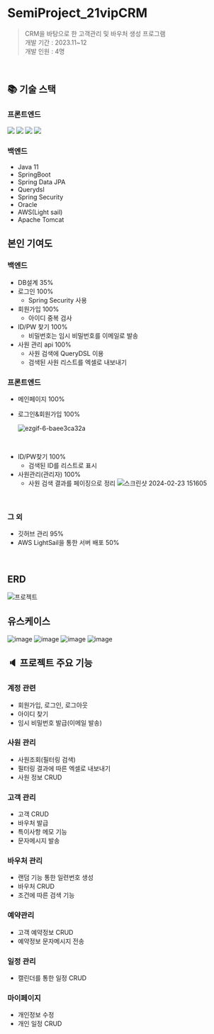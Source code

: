 # SemiProject_21vipCRM
> CRM을 바탕으로 한 고객관리 및 바우처 생성 프로그램<br>개발 기간 : 2023.11~12
> <br>개발 인원 : 4명
<br>

## :books: 기술 스택
### 프론트엔드
  <img src="https://img.shields.io/badge/thymeleaf-005F0F?style=for-the-badge&logo=thymeleaf&logoColor=white">  <img src="https://img.shields.io/badge/html5-E34F26?style=for-the-badge&logo=html5&logoColor=white"> <img src="https://img.shields.io/badge/css3-1572B6?style=for-the-badge&logo=css3&logoColor=white">
  <img src="https://img.shields.io/badge/javascript-F7DF1E?style=for-the-badge&logo=javascript&logoColor=white">

### 백엔드  
- Java 11
- SpringBoot
- Spring Data JPA
- Querydsl
- Spring Security
- Oracle
- AWS(Light sail)
- Apache Tomcat

## 본인 기여도

<h3>백엔드</h3> 

- DB설계 35%
- 로그인 100%
  - Spring Security 사용
- 회원가입 100%
  - 아이디 중복 검사  
- ID/PW 찾기 100%
  - 비밀번호는 임시 비밀번호를 이메일로 발송
- 사원 관리 api 100%
  - 사원 검색에 QueryDSL 이용
  - 검색된 사원 리스트를 엑셀로 내보내기

<h3>프론트엔드</h3>

- 메인페이지 100%
- 로그인&회원가입 100%

  ![ezgif-6-baee3ca32a](https://github.com/appletella/SemiProject_21vipCRM/assets/147576555/b3d547b5-351b-429c-9e06-c0805820d0ed)
<br>

- ID/PW찾기 100%
  - 검색된 ID를 리스트로 표시
- 사원관리(관리자) 100%
  - 사원 검색 결과를 페이징으로 정리
![스크린샷 2024-02-23 151605](https://github.com/appletella/SemiProject_21vipCRM/assets/147576555/a2338af7-d370-4d9c-b289-ae61fd63e072)
<br>
  
<h3>그 외</h3> 

- 깃허브 관리 95%
- AWS LightSail을 통한 서버 배포 50%

<br>

## ERD
![프로젝트](https://github.com/appletella/SemiProject_21vipCRM/assets/147576555/07e4c5c7-eff4-492c-9510-abc9479d3a83)
<br>

## 유스케이스
![image](https://github.com/appletella/SemiProject_21vipCRM/assets/147576555/91bb450c-b851-432c-9f29-91283f31e8bc)
![image](https://github.com/appletella/SemiProject_21vipCRM/assets/147576555/31131080-2b26-4cf5-89c9-066fd58e760c)
![image](https://github.com/appletella/SemiProject_21vipCRM/assets/147576555/26621d15-c657-4d15-b352-023570f07a0c)
![image](https://github.com/appletella/SemiProject_21vipCRM/assets/147576555/bde45901-d8ee-4633-b64f-c51f4d1d196f)



## :speaker: 프로젝트 주요 기능 

### 계정 관련
- 회원가입, 로그인, 로그아웃
- 아이디 찾기
- 임시 비밀번호 발급(이메일 발송)
### 사원 관리
- 사원조회(필터링 검색) 
- 필터링 결과에 따른 엑셀로 내보내기
- 사원 정보 CRUD
### 고객 관리 
- 고객 CRUD
- 바우처 발급
- 특이사항 메모 기능
- 문자메시지 발송
### 바우처 관리 
- 랜덤 기능 통한 일련번호 생성
- 바우처 CRUD
- 조건에 따른 검색 기능
### 예약관리
- 고객 예약정보 CRUD
- 예약정보 문자메시지 전송
### 일정 관리 
- 캘린더를 통한 일정 CRUD
### 마이페이지
- 개인정보 수정
- 개인 일정 CRUD

